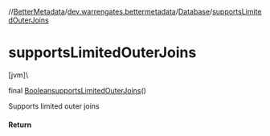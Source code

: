 //[BetterMetadata](../../../index.md)/[dev.warrengates.bettermetadata](../index.md)/[Database](index.md)/[supportsLimitedOuterJoins](supports-limited-outer-joins.md)

# supportsLimitedOuterJoins

[jvm]\

final [Boolean](https://docs.oracle.com/javase/8/docs/api/java/lang/Boolean.html)[supportsLimitedOuterJoins](supports-limited-outer-joins.md)()

Supports limited outer joins

#### Return

